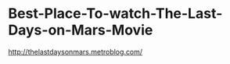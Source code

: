 Best-Place-To-watch-The-Last-Days-on-Mars-Movie
===============================================

http://thelastdaysonmars.metroblog.com/
